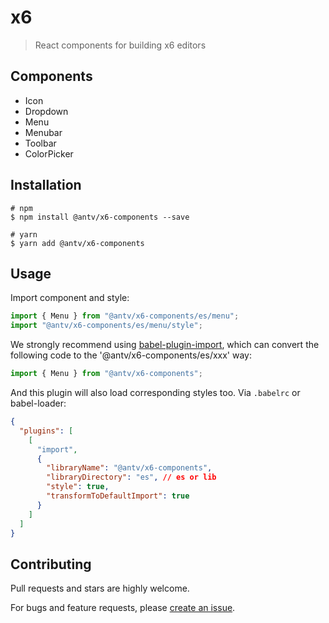 # x6

> React components for building x6 editors

## Components

- Icon
- Dropdown
- Menu
- Menubar
- Toolbar
- ColorPicker

## Installation

```shell
# npm
$ npm install @antv/x6-components --save

# yarn
$ yarn add @antv/x6-components
```

## Usage

Import component and style:

```ts
import { Menu } from "@antv/x6-components/es/menu";
import "@antv/x6-components/es/menu/style";
```

We strongly recommend using [babel-plugin-import](https://github.com/ant-design/babel-plugin-import), which can convert the following code to the '@antv/x6-components/es/xxx' way:

```ts
import { Menu } from "@antv/x6-components";
```

And this plugin will also load corresponding styles too. Via `.babelrc` or babel-loader:

```json
{
  "plugins": [
    [
      "import",
      {
        "libraryName": "@antv/x6-components",
        "libraryDirectory": "es", // es or lib
        "style": true,
        "transformToDefaultImport": true
      }
    ]
  ]
}
```

## Contributing

Pull requests and stars are highly welcome.

For bugs and feature requests, please [create an issue](https://github.com/antvis/x6/issues/new).
